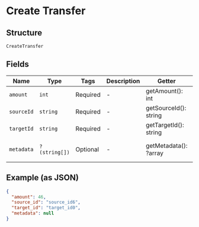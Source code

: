 
# Create Transfer

## Structure

`CreateTransfer`

## Fields

| Name | Type | Tags | Description | Getter | Setter |
|  --- | --- | --- | --- | --- | --- |
| `amount` | `int` | Required | - | getAmount(): int | setAmount(int amount): void |
| `sourceId` | `string` | Required | - | getSourceId(): string | setSourceId(string sourceId): void |
| `targetId` | `string` | Required | - | getTargetId(): string | setTargetId(string targetId): void |
| `metadata` | `?(string[])` | Optional | - | getMetadata(): ?array | setMetadata(?array metadata): void |

## Example (as JSON)

```json
{
  "amount": 46,
  "source_id": "source_id6",
  "target_id": "target_id0",
  "metadata": null
}
```

